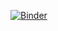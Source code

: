 [![Binder](https://mybinder.org/badge_logo.svg)](https://mybinder.org/v2/gh/MrAPauls/Jupyter-Sample/HEAD)
